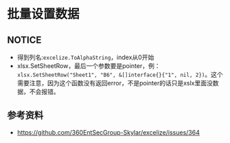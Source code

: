 # 批量设置数据

## NOTICE
 - 得到列名:`excelize.ToAlphaString`，index从0开始
 - xlsx.SetSheetRow，最后一个参数要是pointer，例：`xlsx.SetSheetRow("Sheet1", "B6", &[]interface{}{"1", nil, 2})`。这个需要注意，因为这个函数没有返回error，不是pointer的话只是xslx里面没数据，不会报错。

## 参考资料
 - https://github.com/360EntSecGroup-Skylar/excelize/issues/364